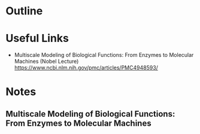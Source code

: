 # Outline
# Useful Links
- Multiscale Modeling of Biological Functions: From Enzymes to Molecular Machines (Nobel Lecture) https://www.ncbi.nlm.nih.gov/pmc/articles/PMC4948593/
# Notes
## Multiscale Modeling of Biological Functions: From Enzymes to Molecular Machines